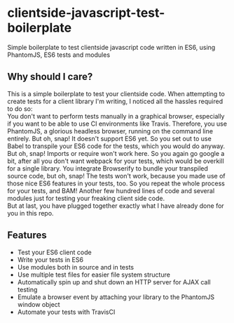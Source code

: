 # clientside-javascript-test-boilerplate
Simple boilerplate to test clientside javascript code written in ES6,  using PhantomJS, ES6 tests and modules

## Why should I care?
This is a simple boilerplate to test your clientside code. When attempting to create tests for a client library I'm writing, I noticed all the hassles required to do so:  
You don't want to perform tests manually in a graphical browser, especially if you want to be able to use CI environments like Travis. Therefore, you use PhantomJS, a glorious headless browser, running on the command line entirely. But oh, snap! It doesn't support ES6 yet. So you set out to use Babel to transpile your ES6 code for the tests, which you would do anyway. But oh, snap! Imports or require won't work here. So you again go google a bit, after all you don't want webpack for your tests, which would be overkill for a single library. You integrate Browserify to bundle your transpiled source code, but oh, snap! The tests won't work, because you made use of those nice ES6 features in your tests, too. So you repeat the whole process for your tests, and BAM! Another few hundred lines of code and several modules just for testing your freaking client side code.  
But at last, you have plugged together exactly what I have already done for you in this repo.

## Features
- Test your ES6 client code
- Write your tests in ES6
- Use modules both in source and in tests
- Use multiple test files for easier file system structure
- Automatically spin up and shut down an HTTP server for AJAX call testing
- Emulate a browser event by attaching your library to the PhantomJS window object
- Automate your tests with TravisCI
